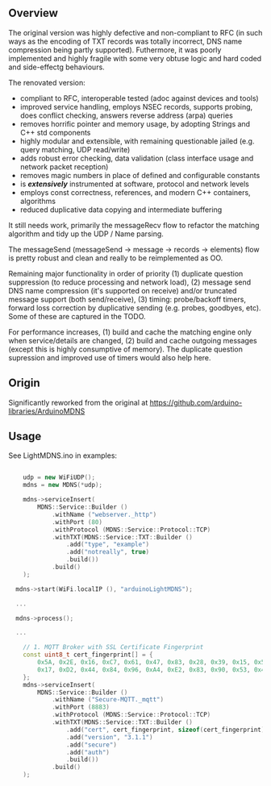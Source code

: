 
## Overview

The original version was highly defective and non-compliant to RFC (in such ways as the encoding of TXT records was totally incorrect, DNS name compression being partly supported). Futhermore, it was poorly implemented and highly fragile with some very obtuse logic and hard coded and side-effectg behaviours.

The renovated version:

* compliant to RFC, interoperable tested (adoc against devices and tools)
* improved service handling, employs NSEC records, supports probing, does conflict checking, answers reverse address (arpa) queries
* removes horrific pointer and memory usage, by adopting Strings and C++ std components
* highly modular and extensible, with remaining questionable jailed (e.g. query matching, UDP read/write)
* adds robust error checking, data validation (class interface usage and network packet reception)
* removes magic numbers in place of defined and configurable constants
* is ***extensively*** instrumented at software, protocol and network levels
* employs const correctness, references, and modern C++ containers, algorithms
* reduced duplicative data copying and intermediate buffering

It still needs work, primarily the messageRecv flow to refactor the matching algorithm and tidy up the UDP / Name parsing.

The messageSend (messageSend -> message -> records -> elements) flow is pretty robust and clean and really to be reimplemented as OO.

Remaining major functionality in order of priority (1) duplicate question suppression (to reduce processing and network load), (2) message send DNS name compression (it's supported on receive) and/or truncated message support (both send/receive), (3) timing: probe/backoff timers, forward loss correction by duplicative sending (e.g. probes, goodbyes, etc). Some of these are captured in the TODO.

For performance increases, (1) build and cache the matching engine only when service/details are changed, (2) build and cache outgoing messages (except this is highly consumptive of memory). The duplicate question supression and improved use of timers would also help here.

## Origin

Significantly reworked from the original at https://github.com/arduino-libraries/ArduinoMDNS

## Usage

See LightMDNS.ino in examples: 

```C++

    udp = new WiFiUDP();
    mdns = new MDNS(*udp);

    mdns->serviceInsert(
        MDNS::Service::Builder ()
            .withName ("webserver._http")
            .withPort (80)
            .withProtocol (MDNS::Service::Protocol::TCP)
            .withTXT(MDNS::Service::TXT::Builder ()
                .add("type", "example")
                .add("notreally", true)
                .build())
            .build()
    );

  mdns->start(WiFi.localIP (), "arduinoLightMDNS");

  ...

  mdns->process();

  ...

    // 1. MQTT Broker with SSL Certificate Fingerprint
    const uint8_t cert_fingerprint[] = {
        0x5A, 0x2E, 0x16, 0xC7, 0x61, 0x47, 0x83, 0x28, 0x39, 0x15, 0x56, 0x9C, 0x44, 0x7B, 0x89, 0x2B,
        0x17, 0xD2, 0x44, 0x84, 0x96, 0xA4, 0xE2, 0x83, 0x90, 0x53, 0x47, 0xBB, 0x1C, 0x47, 0xF2, 0x5A
    };
    mdns->serviceInsert(
        MDNS::Service::Builder ()
            .withName ("Secure-MQTT._mqtt")
            .withPort (8883)
            .withProtocol (MDNS::Service::Protocol::TCP)
            .withTXT(MDNS::Service::TXT::Builder ()
                .add("cert", cert_fingerprint, sizeof(cert_fingerprint))
                .add("version", "3.1.1")
                .add("secure")
                .add("auth")
                .build())
            .build()
    );

```
